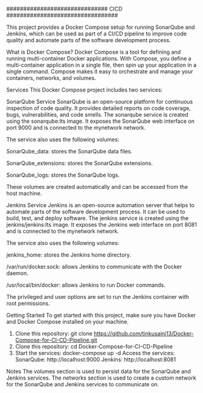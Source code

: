 ##############################   CICD    #################################

This project provides a Docker Compose setup for running SonarQube and Jenkins, which can be used as part of a CI/CD pipeline to improve code quality and automate parts of the software development process.

What is Docker Compose?
Docker Compose is a tool for defining and running multi-container Docker applications. With Compose, you define a multi-container application in a single file, then spin up your application in a single command. Compose makes it easy to orchestrate and manage your containers, networks, and volumes.

Services
This Docker Compose project includes two services:

SonarQube Service
SonarQube is an open-source platform for continuous inspection of code quality. It provides detailed reports on code coverage, bugs, vulnerabilities, and code smells. The sonarqube service is created using the sonarqube:lts image. It exposes the SonarQube web interface on port 9000 and is connected to the mynetwork network.

The service also uses the following volumes:

SonarQube_data: stores the SonarQube data files.

SonarQube_extensions: stores the SonarQube extensions.

SonarQube_logs: stores the SonarQube logs.

These volumes are created automatically and can be accessed from the host machine.

Jenkins Service
Jenkins is an open-source automation server that helps to automate parts of the software development process. It can be used to build, test, and deploy software. The jenkins service is created using the jenkins/jenkins:lts image. It exposes the Jenkins web interface on port 8081 and is connected to the mynetwork network.

The service also uses the following volumes:

jenkins_home: stores the Jenkins home directory.

/var/run/docker.sock: allows Jenkins to communicate with the Docker daemon.

/usr/local/bin/docker: allows Jenkins to run Docker commands.

The privileged and user options are set to run the Jenkins container with root permissions.

Getting Started
To get started with this project, make sure you have Docker and Docker Compose installed on your machine.

1. Clone this repository:
git clone  https://github.com/tinkusaini13/Docker-Compose-for-CI-CD-Pipeline.git
1. Clone this repository:
cd Docker-Compose-for-CI-CD-Pipeline
2. Start the services:
docker-compose up -d
Access the services:
SonarQube: http://localhost:9000
Jenkins: http://localhost:8081

Notes
The volumes section is used to persist data for the SonarQube and Jenkins services. The networks section is used to create a custom network for the SonarQube and Jenkins services to communicate on.
